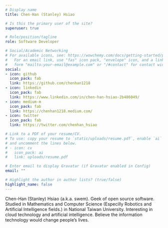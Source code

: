 ```yaml
---
# Display name
title: Chen-Han (Stanley) Hsiao

# Is this the primary user of the site?
superuser: true

# Role/position/tagline
role: Software Developer

# Social/Academic Networking
# For available icons, see: https://wowchemy.com/docs/getting-started/page-builder/#icons
#   For an email link, use "fas" icon pack, "envelope" icon, and a link in the
#   form "mailto:your-email@example.com" or "/#contact" for contact widget.
social:
- icon: github
  icon_pack: fab
  link: https://github.com/chenhan1218
- icon: linkedin
  icon_pack: fab
  link: https://www.linkedin.com/in/chen-han-hsiao-2b486049/
- icon: medium-m
  icon_pack: fab
  link: https://chenhan1218.medium.com/
- icon: twitter
  icon_pack: fab
  link: https://twitter.com/chenhan_hsiao

# Link to a PDF of your resume/CV.
# To use: copy your resume to `static/uploads/resume.pdf`, enable `ai` icons in `params.toml`, 
# and uncomment the lines below.
# - icon: cv
#   icon_pack: ai
#   link: uploads/resume.pdf

# Enter email to display Gravatar (if Gravatar enabled in Config)
email: ""

# Highlight the author in author lists? (true/false)
highlight_name: false
---
```


Chen-Han (Stanley) Hsiao (a.k.a. swem). Geek of open source software. Studied in Mathematics and Computer Science (Especilly Robotics and Artificial Intelligence fields.) in National Taiwan University. Interesting in cloud technology and artificial intelligence. Believe the information technology would change people’s lives.
